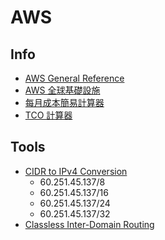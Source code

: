 # AWS

## Info

- [AWS General Reference](https://docs.aws.amazon.com/general/latest/gr/Welcome.html)
- [AWS 全球基礎設施](https://aws.amazon.com/tw/about-aws/global-infrastructure/)
- [每月成本簡易計算器](http://calculator.s3.amazonaws.com/index.html)
- [TCO 計算器](https://aws.amazon.com/tco-calculator/)

## Tools

* [CIDR to IPv4 Conversion](https://ipaddressguide.com/cidr)
    * 60.251.45.137/8
    * 60.251.45.137/16
    * 60.251.45.137/24
    * 60.251.45.137/32
* [Classless Inter-Domain Routing](https://en.wikipedia.org/wiki/Classless_Inter-Domain_Routing#IPv4_CIDR_blocks)